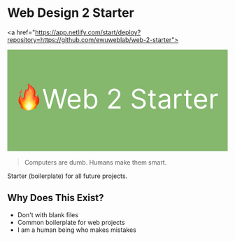 # Web Design 2 Starter


<a href="https://app.netlify.com/start/deploy?repository=https://github.com/ewuweblab/web-2-starter"></a>

<!-- <img src="web2.webp" /> -->
![Web 2 Starter](web2.webp)

> Computers are dumb. Humans make them smart.

Starter (boilerplate) for all future projects.

## Why Does This Exist?
* Don't with blank files
* Common boilerplate for web projects
* I am a human being who makes mistakes
